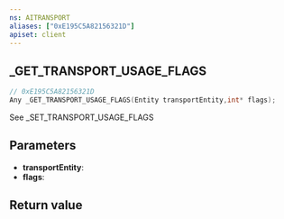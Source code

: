 ```yaml
---
ns: AITRANSPORT
aliases: ["0xE195C5A82156321D"]
apiset: client
---
```

## _GET_TRANSPORT_USAGE_FLAGS

```c
// 0xE195C5A82156321D
Any _GET_TRANSPORT_USAGE_FLAGS(Entity transportEntity,int* flags);
```

See _SET_TRANSPORT_USAGE_FLAGS

## Parameters
* **transportEntity**:
* **flags**:

## Return value

